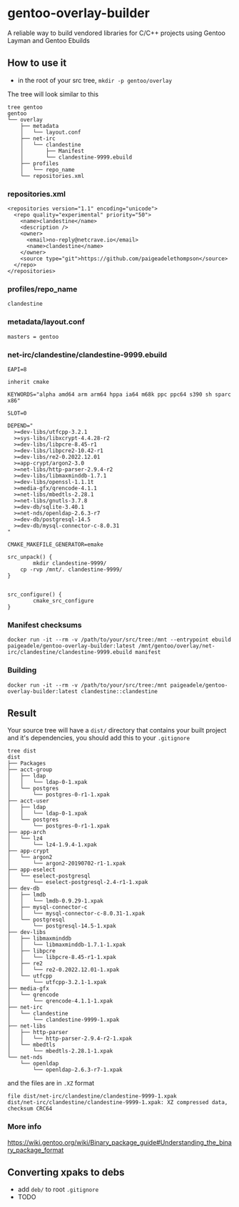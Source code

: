 # gentoo-overlay-builder
A reliable way to build vendored libraries for C/C++ projects using Gentoo Layman and Gentoo Ebuilds


## How to use it 

- in the root of your src tree, `mkdir -p gentoo/overlay`

The tree will look similar to this 
```
tree gentoo
gentoo
└── overlay
    ├── metadata
    │   └── layout.conf
    ├── net-irc
    │   └── clandestine
    │       ├── Manifest
    │       └── clandestine-9999.ebuild
    ├── profiles
    │   └── repo_name
    └── repositories.xml
```

### repositories.xml 
```
<repositories version="1.1" encoding="unicode">
  <repo quality="experimental" priority="50">
    <name>clandestine</name>
    <description />
    <owner>
      <email>no-reply@netcrave.io</email>
      <name>clandestine</name>
    </owner>
    <source type="git">https://github.com/paigeadelethompson</source>
  </repo>
</repositories>
```

### profiles/repo_name
```
clandestine
```

### metadata/layout.conf
```
masters = gentoo
```

### net-irc/clandestine/clandestine-9999.ebuild
```
EAPI=8

inherit cmake

KEYWORDS="alpha amd64 arm arm64 hppa ia64 m68k ppc ppc64 s390 sh sparc x86"

SLOT=0

DEPEND="
  >=dev-libs/utfcpp-3.2.1
  >=sys-libs/libxcrypt-4.4.28-r2
  >=dev-libs/libpcre-8.45-r1
  >=dev-libs/libpcre2-10.42-r1
  >=dev-libs/re2-0.2022.12.01
  >=app-crypt/argon2-3.0
  >=net-libs/http-parser-2.9.4-r2
  >=dev-libs/libmaxminddb-1.7.1
  >=dev-libs/openssl-1.1.1t
  >=media-gfx/qrencode-4.1.1
  >=net-libs/mbedtls-2.28.1
  >=net-libs/gnutls-3.7.8
  >=dev-db/sqlite-3.40.1
  >=net-nds/openldap-2.6.3-r7
  >=dev-db/postgresql-14.5
  >=dev-db/mysql-connector-c-8.0.31
"

CMAKE_MAKEFILE_GENERATOR=emake

src_unpack() {
        mkdir clandestine-9999/
	cp -rvp /mnt/. clandestine-9999/
}


src_configure() {
        cmake_src_configure
}
```

### Manifest checksums
```
docker run -it --rm -v /path/to/your/src/tree:/mnt --entrypoint ebuild paigeadele/gentoo-overlay-builder:latest /mnt/gentoo/overlay/net-irc/clandestine/clandestine-9999.ebuild manifest
```
### Building 
```
docker run -it --rm -v /path/to/your/src/tree:/mnt paigeadele/gentoo-overlay-builder:latest clandestine::clandestine
```

## Result 
Your source tree will have a `dist/` directory that contains your built project and it's dependencies, you should add this to your `.gitignore` 
```
tree dist
dist
├── Packages
├── acct-group
│   ├── ldap
│   │   └── ldap-0-1.xpak
│   └── postgres
│       └── postgres-0-r1-1.xpak
├── acct-user
│   ├── ldap
│   │   └── ldap-0-1.xpak
│   └── postgres
│       └── postgres-0-r1-1.xpak
├── app-arch
│   └── lz4
│       └── lz4-1.9.4-1.xpak
├── app-crypt
│   └── argon2
│       └── argon2-20190702-r1-1.xpak
├── app-eselect
│   └── eselect-postgresql
│       └── eselect-postgresql-2.4-r1-1.xpak
├── dev-db
│   ├── lmdb
│   │   └── lmdb-0.9.29-1.xpak
│   ├── mysql-connector-c
│   │   └── mysql-connector-c-8.0.31-1.xpak
│   └── postgresql
│       └── postgresql-14.5-1.xpak
├── dev-libs
│   ├── libmaxminddb
│   │   └── libmaxminddb-1.7.1-1.xpak
│   ├── libpcre
│   │   └── libpcre-8.45-r1-1.xpak
│   ├── re2
│   │   └── re2-0.2022.12.01-1.xpak
│   └── utfcpp
│       └── utfcpp-3.2.1-1.xpak
├── media-gfx
│   └── qrencode
│       └── qrencode-4.1.1-1.xpak
├── net-irc
│   └── clandestine
│       └── clandestine-9999-1.xpak
├── net-libs
│   ├── http-parser
│   │   └── http-parser-2.9.4-r2-1.xpak
│   └── mbedtls
│       └── mbedtls-2.28.1-1.xpak
└── net-nds
    └── openldap
        └── openldap-2.6.3-r7-1.xpak

```

and the files are in `.XZ` format 
```
file dist/net-irc/clandestine/clandestine-9999-1.xpak
dist/net-irc/clandestine/clandestine-9999-1.xpak: XZ compressed data, checksum CRC64
```

### More info 
https://wiki.gentoo.org/wiki/Binary_package_guide#Understanding_the_binary_package_format


## Converting xpaks to debs
- add `deb/` to root `.gitignore`
- TODO
